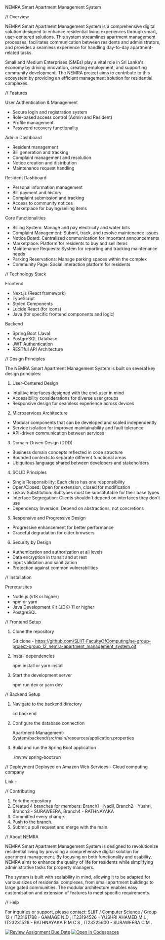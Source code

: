 NEMRA Smart Apartment Management System

// Overview

NEMRA Smart Apartment Management System is a comprehensive digital solution designed to enhance residential living experiences through smart, user-centered solutions. This system streamlines apartment management processes, facilitates communication between residents and administrators, and provides a seamless experience for handling day-to-day apartment-related tasks.

Small and Medium Enterprises (SMEs) play a vital role in Sri Lanka's economy by driving innovation, creating employment, and supporting community development. The NEMRA project aims to contribute to this ecosystem by providing an efficient management solution for residential complexes.

// Features

User Authentication & Management
- Secure login and registration system
- Role-based access control (Admin and Resident)
- Profile management
- Password recovery functionality

Admin Dashboard
- Resident management
- Bill generation and tracking
- Complaint management and resolution
- Notice creation and distribution
- Maintenance request handling

Resident Dashboard
- Personal information management
- Bill payment and history
- Complaint submission and tracking
- Access to community notices
- Marketplace for buying/selling items

Core Functionalities
- Billing System: Manage and pay electricity and water bills
- Complaint Management: Submit, track, and resolve maintenance issues
- Notice Board: Centralized communication for important announcements
- Marketplace: Platform for residents to buy and sell items
- Maintenance Requests: System for reporting and tracking maintenance needs
- Parking Reservations: Manage parking spaces within the complex
- Community Page: Social interaction platform for residents

// Technology Stack

Frontend
- Next.js (React framework)
- TypeScript
- Styled Components
- Lucide React (for icons)
- Java (for specific frontend components and logic)

Backend
- Spring Boot (Java)
- PostgreSQL Database
- JWT Authentication
- RESTful API Architecture

// Design Principles

The NEMRA Smart Apartment Management System is built on several key design principles:

1. User-Centered Design
- Intuitive interfaces designed with the end-user in mind
- Accessibility considerations for diverse user groups
- Responsive design for seamless experience across devices

2. Microservices Architecture
- Modular components that can be developed and scaled independently
- Service isolation for improved maintainability and fault tolerance
- API-driven communication between services

3. Domain-Driven Design (DDD)
- Business domain concepts reflected in code structure
- Bounded contexts to separate different functional areas
- Ubiquitous language shared between developers and stakeholders

4. SOLID Principles
- Single Responsibility: Each class has one responsibility
- Open/Closed: Open for extension, closed for modification
- Liskov Substitution: Subtypes must be substitutable for their base types
- Interface Segregation: Clients shouldn't depend on interfaces they don't use
- Dependency Inversion: Depend on abstractions, not concretions

5. Responsive and Progressive Design
- Progressive enhancement for better performance
- Graceful degradation for older browsers

6. Security by Design
- Authentication and authorization at all levels
- Data encryption in transit and at rest
- Input validation and sanitization
- Protection against common vulnerabilities

// Installation

Prerequisites
- Node.js (v18 or higher)
- npm or yarn
- Java Development Kit (JDK) 11 or higher
- PostgreSQL

// Frontend Setup
1. Clone the repository

    Git clone - https://github.com/SLIIT-FacultyOfComputing/se-group-project-group_12_nemra-apartment_management_system.git
 
2. Install dependencies
  
   npm install
   or
   yarn install
 
3. Start the development server
 
   npm run dev
   or
   yarn dev
  

// Backend Setup
1. Navigate to the backend directory
  
   cd backend

2. Configure the database connection 

    Apartment-Management-System/backend/src/main/resources/application.properties
   
3. Build and run the Spring Boot application
   
   ./mvnw spring-boot:run
  

// Deployment
Deployed on Amazon Web Services - Cloud computing company

Link - 

// Contributing

1. Fork the repository
2. Created 4 branches for members: Branch1 - Nadil, Branch2 - Yushri, Branch3 - SURAWEERA, Branch4 - RATHNAYAKA
3. Committed every change.
4. Push to the branch.
5. Submit a pull request and merge with the main.

// About NEMRA

NEMRA Smart Apartment Management System is designed to revolutionize residential living by providing a comprehensive digital solution for apartment management. By focusing on both functionality and usability, NEMRA aims to enhance the quality of life for residents while simplifying administrative tasks for property managers.

The system is built with scalability in mind, allowing it to be adapted for various sizes of residential complexes, from small apartment buildings to large gated communities. The modular architecture enables easy customisation and extension of features to meet specific requirements.

// Help

For inquiries or support, please contact:
SLIIT / Computer Science / Group 12 / IT23161788 - GAMAGE N.D , IT23194526 - YUSHRI AHAMED M L , IT23231528 - RATHNAYAKA R M C S , IT23225600 - SURAWEERA C M .

 
[![Review Assignment Due Date](https://classroom.github.com/assets/deadline-readme-button-22041afd0340ce965d47ae6ef1cefeee28c7c493a6346c4f15d667ab976d596c.svg)](https://classroom.github.com/a/PNXcjgcR)
[![Open in Codespaces](https://classroom.github.com/assets/launch-codespace-2972f46106e565e64193e422d61a12cf1da4916b45550586e14ef0a7c637dd04.svg)](https://classroom.github.com/open-in-codespaces?assignment_repo_id=18536165)
